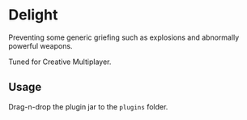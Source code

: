 # Delight

Preventing some generic griefing such as explosions and abnormally powerful weapons.

Tuned for Creative Multiplayer.

## Usage

Drag-n-drop the plugin jar to the `plugins` folder.